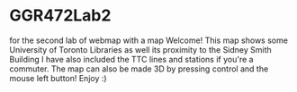 # GGR472Lab2
for the second lab of webmap with a map
Welcome! This map shows some University of Toronto Libraries as well its proximity to the Sidney Smith Building
I have also included the TTC lines and stations if you're a commuter.
The map can also be made 3D by pressing control and the mouse left button!
Enjoy :)
